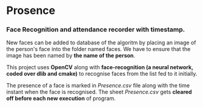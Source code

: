 # Prosence
### Face Recognition and attendance recorder with timestamp.
New faces can be added to database of the algoritm by placing an image of the person's face into the folder named faces. We have to ensure that the image has been named by $\textbf{the name of the person}$.

This project uses $\textbf{OpenCV}$ along with $\textbf{face-recognition (a neural network, coded over dlib and cmake)}$ to recognise faces from the list fed to it initially.

The presence of a face is marked in $\textit{Presence.csv}$ file along with the time instant when the face is recognised.
The sheet $\textit{Presence.csv}$ gets $\textbf{cleared off before each new execution}$ of program.
